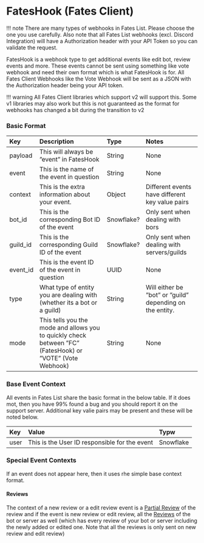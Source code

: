 # FatesHook (Fates Client)

!!! note
    There are many types of webhooks in Fates List. Please choose the one you use carefully. Also note that all Fates List webhooks (excl. Discord Integration) will have a Authorization header with your API Token so you can validate the request.

FatesHook is a webhook type to get additional events like edit bot, review events and more. These events cannot be sent using something like vote webhook and need their own format which is what FatesHook is for. All Fates Client Webhooks like the Vote Webhook will be sent as a JSON with the Authorization header being your API token.

!!! warning
    All Fates Client libraries which support v2 will support this. Some v1 libraries may also work but this is not guaranteed as the format for webhooks has changed a bit during the transition to v2

### Basic Format

| Key | Description | Type | Notes |
| :--- | :--- | :--- | :--- |
| payload | This will always be ”event” in FatesHook | String | None |
| event | This is the name of the event in question | String | None |
| context | This is the extra information about your event.  | Object | Different events have different key value pairs |
| bot_id | This is the corresponding Bot ID of the event | Snowflake? | Only sent when dealing with bors |
| guild_id | This is the corresponding Guild ID of the event | Snowflake? | Only sent when dealing with servers/guilds |
| event_id | This is the event ID of the event in question | UUID | None |
| type | What type of entity you are dealing with (whether its a bot or a guild) | String | Will either be ”bot” or ”guild” depending on the entity. |
| mode | This tells you the mode and allows you to quickly check between ”FC” (FatesHook) or ”VOTE” (Vote Webhook) | String | None |

### Base Event Context

All events in Fates List share the basic format in the below table. If it does mot, then you have 99% found a bug and you should report it on the support server. Additional key valie pairs may be present and these will be noted below.

| Key | Value | Typw |
| :--- | :--- | :--- |
| user | This is the User ID responsible for the event | Snowflake |

### Special Event Contexts

If an event does not appear here, then it uses rhe simple base context format.

#### Reviews

The context of a new review or a edit review event is a [Partial Review](../structures/partial-review.md) of the review and if the event is new review or edit review, all the [Reviews](../structures/review.md) of the bot or server as well (which has every review of your bot or server including the newly added or edited one. Note that all the reviews is only sent on new review and edit review)
